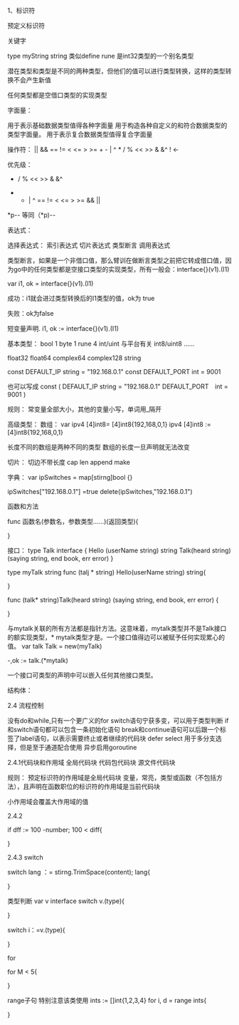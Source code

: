 1、标识符

预定义标识符

关键字

type myString string  类似define
rune 是int32类型的一个别名类型

潜在类型和类型是不同的两种类型，但他们的值可以进行类型转换，这样的类型转换不会产生新值

 任何类型都是空借口类型的实现类型

 字面量：

 用于表示基础数据类型值得各种字面量
 用于构造各种自定义的和符合数据类型的类型字面量。
 用于表示复合数据类型值得复合字面量

 操作符：
  || && == != < <= > >= + - | ^ * / %  << >> & &^ ! <-

  优先级：

  * / % << >> & &^
  + - | ^
    == != < <= > >=
  && 
  ||

  *p-- 等同（*p)--

  表达式：

  选择表达式：
  索引表达式
  切片表达式
  类型断言
  调用表达式

  类型断言，如果是一个非借口值，那么臂训在做断言类型之前把它转成借口值，因为go中的任何类型都是空接口类型的实现类型，所有一般会：interface{}(v1).(I1)

  var i1, ok = interface{}(v1).(I1)

  成功：i1就会进过类型转换后的I1类型的值，ok为 true

  失败：ok为false

  短变量声明.
i1, ok := interface{}(v1).(I1)


基本类型：
bool 1
byte 1
rune 4
int/uint 与平台有关
int8/uint8
……

float32
float64
complex64
complex128
string


const DEFAULT_IP string = "192.168.0.1"
const DEFAULT_PORT int = 9001

也可以写成
 const (
 	DEFAULT_IP string = "192.168.0.1"
 	DEFAULT_PORT　int = 9001
 )

规则： 常变量全部大小，其他的变量小写，单词用_隔开


高级类型：
数组：
var ipv4 [4]int8= [4]int8{192,168,0,1}
ipv4 [4]int8 := [4]int8{192,168,0,1}

长度不同的数组是两种不同的类型
数组的长度一旦声明就无法改变

切片：
切边不带长度
cap len  append make

字典：
 var ipSwitches = map[stirng]bool {}

 ipSwitches["192.168.0.1"] =true
 delete(ipSwitches,"192.168.0.1")

 函数和方法

 func 函数名(参数名，参数类型……)(返回类型){

}

接口：
type Talk interface {
	Hello (userName string) string
	Talk(heard string) (saying string, end book, err error)
}

type myTalk string
func (talj * string) Hello(userName string) string{
	
}


func (talk* string)Talk(heard string) (saying string, end book, err error)
{

}

与mytalk关联的所有方法都是指针方法。这意味着，mytalk类型并不是Talk接口的额实现类型，* mytalk类型才是。一个接口值得边可以被赋予任何实现累心的值。
var talk Talk = new(myTalk)

-,ok := talk.(*mytalk)

一个接口可类型的声明中可以嵌入任何其他接口类型。

结构体：

2.4 流程控制

没有do和while,只有一个更广义的for
switch语句宁获多变，可以用于类型判断
if和switch语句都可以包含一条初始化语句
break和continue语句可以后跟一个标签了label语句，以表示需要终止或者继续的代码块
defer
select 用于多分支选择，但是至于通道配合使用
异步启用goroutine

2.4.1代码块和作用域
全局代码块
代码包代码块
源文件代码块

规则：
预定标识符的作用域是全局代码块
变量，常亮，类型或函数（不包括方法），且声明在函数职位的标识符的作用域是当前代码块

小作用域会覆盖大作用域的值

2.4.2

if dff := 100 -number; 100 < diff{
	
}

2.4.3
switch 

switch lang ：= stirng.TrimSpace(content); lang{
	
}

类型判断
var v interface
switch v.(type){
	
}

switch i：=v.(type){
	
}

for

for M < 5{
	
}

range子句
特别注意该类使用
ints := []int{1,2,3,4}
for i, d = range ints{
	
}



